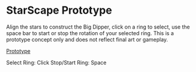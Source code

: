 # StarScape Prototype

Align the stars to construct the Big Dipper, click on a ring to select, use the space bar to start or stop the rotation of your selected ring. This is a prototype concept only and does not reflect final art or gameplay.

[Prototype](https://mcdonaldduncan.github.io/StarScapePrototype/WebGL/Builds/index.html)

Select Ring: Click
Stop/Start Ring: Space


